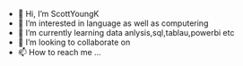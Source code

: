 - 👋 Hi, I’m ScottYoungK
- 👀 I’m interested in language as well as computering
- 🌱 I’m currently learning data anlysis,sql,tablau,powerbi etc
- 💞️ I’m looking to collaborate on 
- 📫 How to reach me ...

<!---
ScottYoungK/ScottYoungK is a ✨ special ✨ repository because its `README.md` (this file) appears on your GitHub profile.
You can click the Preview link to take a look at your changes.
--->
